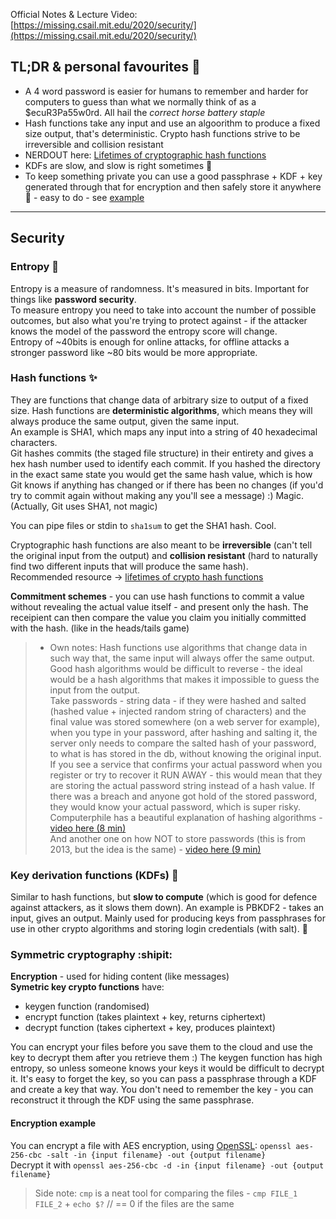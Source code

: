 Official Notes & Lecture Video: [https://missing.csail.mit.edu/2020/security/](https://missing.csail.mit.edu/2020/security/)

## TL;DR & personal favourites :icecream:  
- A 4 word password is easier for humans to remember and harder for computers to guess than what we normally think of as a $ecuR3Pa55w0rd. All hail the _correct horse battery staple_
- Hash functions take any input and use an algoorithm to produce a fixed size output, that's deterministic. Crypto hash functions strive to be irreversible and collision resistant
- NERDOUT here: [Lifetimes of cryptographic hash functions](https://valerieaurora.org/hash.html)  
- KDFs are slow, and slow is right sometimes :turtle:  
- To keep something private you can use a good passphrase + KDF + key generated through that for encryption and then safely store it anywhere :exploding_head: - easy to do - see [example](#Encryption-example)  


---

## Security 

### Entropy :twisted_rightwards_arrows:
Entropy is a measure of randomness. It's measured in bits. Important for things like **password security**.  
To measure entropy you need to take into account the number of possible outcomes, but also what you're trying to protect against - if the attacker knows the model of the password the entropy score will change.  
Entropy of ~40bits is enough for online attacks, for offline attacks a stronger password like ~80 bits would be more appropriate.

### Hash functions :sparkles:
They are functions that change data of arbitrary size to output of a fixed size. Hash functions are **deterministic algorithms**, which means they will always produce the same output, given the same input.  
An example is SHA1, which maps any input into a string of 40 hexadecimal characters.  
Git hashes commits (the staged file structure) in their entirety and gives a hex hash number used to identify each commit. If you hashed the directory in the exact same state you would get the same hash value, which is how Git knows if anything has changed or if there has been no changes (if you'd try to commit again without making any you'll see a message) :) Magic. (Actually, Git uses SHA1, not magic)  

You can pipe files or stdin to `sha1sum` to get the SHA1 hash. Cool.  

Cryptographic hash functions are also meant to be **irreversible** (can't tell the original input from the output) and **collision resistant** (hard to naturally find two different inputs that will produce the same hash).  
Recommended resource -> [lifetimes of crypto hash functions](https://valerieaurora.org/hash.html)  

**Commitment schemes** - you can use hash functions to commit a value without revealing the actual value itself - and present only the hash. The receipient can then compare the value you claim you initially committed with the hash. (like in the heads/tails game)

> - Own notes:
> Hash functions use algorithms that change data in such way that, the same input will always offer the same output. Good hash algorithms would be difficult to reverse - the ideal would be a hash algorithms that makes it impossible to guess the input from the output.  
> Take passwords - string data - if they were hashed and salted (hashed value + injected random string of characters) and the final value was stored somewhere (on a web server for example), when you type in your password, after hashing and salting it, the server only needs to compare the salted hash of your password, to what is has stored in the db, without knowing the original input. If you see a service that confirms your actual password when you register or try to recover it RUN AWAY - this would mean that they are storing the actual password string instead of a hash value. If there was a breach and anyone got hold of the stored password, they would know your actual password, which is super risky.  
> Computerphile has a beautiful explanation of hashing algorithms - [video here (8 min)](https://www.youtube.com/watch?v=b4b8ktEV4Bg)  
> And another one on how NOT to store passwords (this is from 2013, but the idea is the same) - [video here (9 min)](https://www.youtube.com/watch?v=8ZtInClXe1Q)  

### Key derivation functions (KDFs) :turtle:  
Similar to hash functions, but **slow to compute** (which is good for defence against attackers, as it slows  them down). An example is PBKDF2 - takes an input, gives an output. Mainly used for producing keys from passphrases for use in other crypto algorithms and storing login credentials (with salt). :salt:  

### Symmetric cryptography :shipit:
**Encryption** - used for hiding content (like messages)  
**Symetric key crypto functions** have:
- keygen function (randomised)  
- encrypt function (takes plaintext + key, returns ciphertext)  
- decrypt function (takes ciphertext + key, produces plaintext)  

You can encrypt your files before you save them to the cloud and use the key to decrypt them after you retrieve them :) The keygen function has high entropy, so unless someone knows your keys it would be difficult to decrypt it. It's easy to forget the key, so you can pass a passphrase through a KDF and create a key that way. You don't need to remember the key - you can reconstruct it through the KDF using the same passphrase.

#### Encryption example
You can encrypt a file with AES encryption, using [OpenSSL](https://www.openssl.org/): `openssl aes-256-cbc -salt -in {input filename} -out {output filename}`  
Decrypt it with `openssl aes-256-cbc -d -in {input filename} -out {output filename}`   

> Side note: `cmp` is a neat tool for comparing the files - `cmp FILE_1 FILE_2` + `echo $?` // == 0 if the files are the same  







